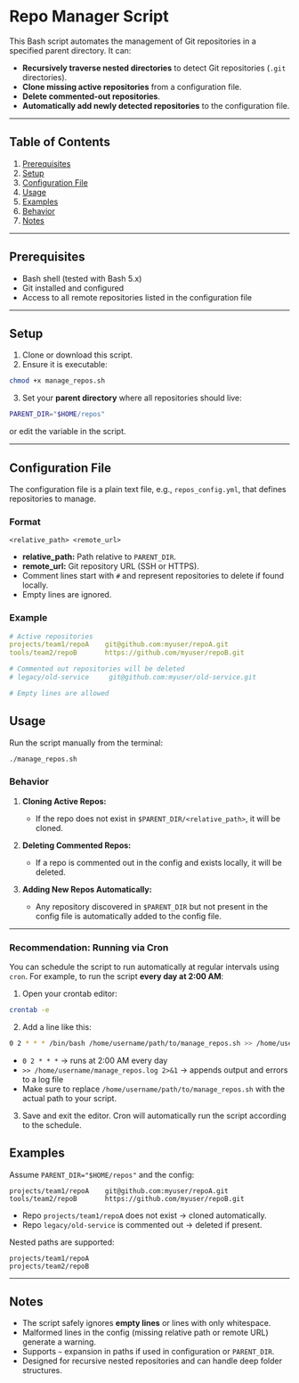 # Repo Manager Script

This Bash script automates the management of Git repositories in a specified parent directory. It can:

* **Recursively traverse nested directories** to detect Git repositories (`.git` directories).
* **Clone missing active repositories** from a configuration file.
* **Delete commented-out repositories**.
* **Automatically add newly detected repositories** to the configuration file.

---

## Table of Contents

1. [Prerequisites](#prerequisites)
2. [Setup](#setup)
3. [Configuration File](#configuration-file)
4. [Usage](#usage)
5. [Examples](#examples)
6. [Behavior](#behavior)
7. [Notes](#notes)

---

## Prerequisites

* Bash shell (tested with Bash 5.x)
* Git installed and configured
* Access to all remote repositories listed in the configuration file

---

## Setup

1. Clone or download this script.
2. Ensure it is executable:

```bash
chmod +x manage_repos.sh
```

3. Set your **parent directory** where all repositories should live:

```bash
PARENT_DIR="$HOME/repos"
```

or edit the variable in the script.

---

## Configuration File

The configuration file is a plain text file, e.g., `repos_config.yml`, that defines repositories to manage.

### Format

```
<relative_path> <remote_url>
```

* **relative\_path:** Path relative to `PARENT_DIR`.
* **remote\_url:** Git repository URL (SSH or HTTPS).
* Comment lines start with `#` and represent repositories to delete if found locally.
* Empty lines are ignored.

### Example

```yaml
# Active repositories
projects/team1/repoA    git@github.com:myuser/repoA.git
tools/team2/repoB       https://github.com/myuser/repoB.git

# Commented out repositories will be deleted
# legacy/old-service     git@github.com:myuser/old-service.git

# Empty lines are allowed
```

## Usage

Run the script manually from the terminal:

```bash
./manage_repos.sh
```

### Behavior

1. **Cloning Active Repos:**

   * If the repo does not exist in `$PARENT_DIR/<relative_path>`, it will be cloned.

2. **Deleting Commented Repos:**

   * If a repo is commented out in the config and exists locally, it will be deleted.

3. **Adding New Repos Automatically:**

   * Any repository discovered in `$PARENT_DIR` but not present in the config file is automatically added to the config file.

---

### Recommendation: Running via Cron

You can schedule the script to run automatically at regular intervals using `cron`. For example, to run the script **every day at 2:00 AM**:

1. Open your crontab editor:

```bash
crontab -e
```

2. Add a line like this:

```bash
0 2 * * * /bin/bash /home/username/path/to/manage_repos.sh >> /home/username/manage_repos.log 2>&1
```

* `0 2 * * *` → runs at 2:00 AM every day
* `>> /home/username/manage_repos.log 2>&1` → appends output and errors to a log file
* Make sure to replace `/home/username/path/to/manage_repos.sh` with the actual path to your script.

3. Save and exit the editor. Cron will automatically run the script according to the schedule.

## Examples

Assume `PARENT_DIR="$HOME/repos"` and the config:

```
projects/team1/repoA    git@github.com:myuser/repoA.git
tools/team2/repoB       https://github.com/myuser/repoB.git
```

* Repo `projects/team1/repoA` does not exist → cloned automatically.
* Repo `legacy/old-service` is commented out → deleted if present.

Nested paths are supported:

```
projects/team1/repoA
projects/team2/repoB
```

---

## Notes

* The script safely ignores **empty lines** or lines with only whitespace.
* Malformed lines in the config (missing relative path or remote URL) generate a warning.
* Supports `~` expansion in paths if used in configuration or `PARENT_DIR`.
* Designed for recursive nested repositories and can handle deep folder structures.

